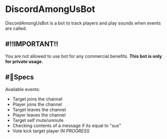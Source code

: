 # DiscordAmongUsBot
 DiscordAmongUsBot is a bot to track players and play sounds when events are called. </br>
 
#‼IMPORTANT‼
---
 You are not allowed to use bot for any commercial benefits.
 **This bot is only for private usage.** </br>
 
#📝Specs
---
Available events:
 * Target joins the channel
 * Player joins the channel
 * Target leaves the channel
 * Player leaves the channel
 * Target self mute/unmute
 * Checking contents of a message if its equal to "sus"
 * Vote kick target player _IN PROGRESS_
